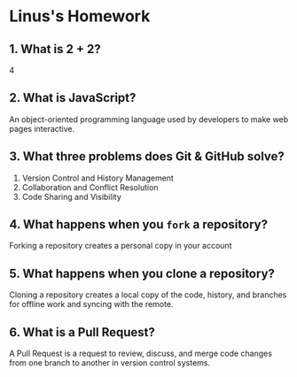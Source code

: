 # Linus's Homework

## 1. What is 2 + 2?

4

## 2. What is JavaScript?

An object-oriented programming language used by developers to make web pages interactive.

## 3. What three problems does Git & GitHub solve?

1. Version Control and History Management
2. Collaboration and Conflict Resolution
3. Code Sharing and Visibility

## 4. What happens when you `fork` a repository?

Forking a repository creates a personal copy in your account

## 5. What happens when you clone a repository?

Cloning a repository creates a local copy of the code, history, and branches for offline work and syncing with the remote.

## 6. What is a Pull Request?

A Pull Request is a request to review, discuss, and merge code changes from one branch to another in version control systems.
